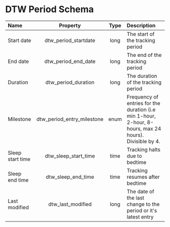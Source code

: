 # DTW Period Schema 

| Name      | Property | Type  | Description |
| :---      | :----:   | :---: | :-------    |
| Start date  | dtw_period_startdate | long | The start of the tracking period |
| End date  | dtw_period_end_date | long | The end of the tracking period |
| Duration  | dtw_period_duration | long | The duration of the tracking period |
| Milestone | dtw_period_entry_milestone | enum | Frequency of entries for the duration (i.e min 1-hour, 2-hour, 8-hours, max 24 hours). Divisible by 4. |
| Sleep start time   | dtw_sleep_start_time | time | Tracking halts due to bedtime |
| Sleep end time | dtw_sleep_end_time | time | Tracking resumes after bedtime |
| Last modified | dtw_last_modified | long | The date of the last change to the period or it's latest entry |
